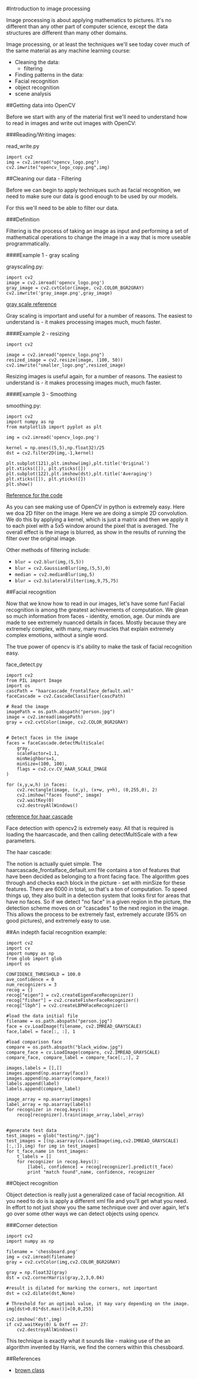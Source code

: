 #Introduction to image processing

Image processing is about applying mathematics to pictures.  It's no different than any other part of computer science, except the data structures are different than many other domains.

Image processing, or at least the techniques we'll see today cover much of the same material as any machine learning course:

* Cleaning the data:
  * filtering
* Finding patterns in the data:
 * Facial recognition
 * object recognition
 * scene analysis

##Getting data into OpenCV

Before we start with any of the material first we'll need to understand how to read in images and write out images with OpenCV:

###Reading/Writing images:

read_write.py
```
import cv2
img = cv2.imread("opencv_logo.png")
cv2.imwrite("opencv_logo_copy.png",img)
```

##Cleaning our data - Filtering

Before we can begin to apply techniques such as facial recognition, we need to make sure our data is good enough to be used by our models.

For this we'll need to be able to filter our data.

###Definition

Filtering is the process of taking an image as input and performing a set of mathematical operations to change the image in a way that is more useable programmatically.

####Example 1 - gray scaling

grayscaling.py:

```
import cv2
image = cv2.imread('opencv_logo.png')
gray_image = cv2.cvtColor(image, cv2.COLOR_BGR2GRAY)
cv2.imwrite('gray_image.png',gray_image)
```

[gray scale reference](http://stackoverflow.com/questions/12752168/why-we-should-use-gray-scale-for-image-processing)

Gray scaling is important and useful for a number of reasons.  The easiest to understand is - it makes processing images much, much faster.

####Example 2 - resizing


```
import cv2

image = cv2.imread("opencv_logo.png")
resized_image = cv2.resize(image, (100, 50)) 
cv2.imwrite("smaller_logo.png",resized_image)
```

Resizing images is useful again, for a number of reasons.  The easiest to understand is - it makes processing images much, much faster.

####Example 3 - Smoothing

smoothing.py:

```
import cv2
import numpy as np
from matplotlib import pyplot as plt

img = cv2.imread('opencv_logo.png')

kernel = np.ones((5,5),np.float32)/25
dst = cv2.filter2D(img,-1,kernel)

plt.subplot(121),plt.imshow(img),plt.title('Original')
plt.xticks([]), plt.yticks([])
plt.subplot(122),plt.imshow(dst),plt.title('Averaging')
plt.xticks([]), plt.yticks([])
plt.show()
```

[Reference for the code](http://opencv-python-tutroals.readthedocs.org/en/latest/py_tutorials/py_imgproc/py_filtering/py_filtering.html)

As you can see making use of OpenCV in python is extremely easy.  Here we doa 2D filter on the image.  Here we are doing a simple 2D convolution.  We do this by applying a kernel, which is just a matrix and then we apply it to each pixel with a 5x5 window around the pixel that is averaged.  The overall effect is the image is blurred, as show in the results of running the filter over the original image.

Other methods of filtering include:

* `blur = cv2.blur(img,(5,5))`
* `blur = cv2.GaussianBlur(img,(5,5),0)`
* `median = cv2.medianBlur(img,5)`
* `blur = cv2.bilateralFilter(img,9,75,75)`

##Facial recognition

Now that we know how to read in our images, let's have some fun!  Facial recognition is among the greatest achievements of computation.  We glean so much information from faces - identity, emotion, age.  Our minds are made to see extremely nuanced details in faces.  Mostly because they are extremely complex, with many, many muscles that explain extremely complex emotions, without a single word.

The true power of opencv is it's ability to make the task of facial recognition easy.

face_detect.py

```
import cv2
from PIL import Image
import os
cascPath = "haarcascade_frontalface_default.xml"
faceCascade = cv2.CascadeClassifier(cascPath)
    
# Read the image
imagePath = os.path.abspath("person.jpg")
image = cv2.imread(imagePath)
gray = cv2.cvtColor(image, cv2.COLOR_BGR2GRAY)

    
# Detect faces in the image
faces = faceCascade.detectMultiScale(
    gray,
    scaleFactor=1.1,
    minNeighbors=1,
    minSize=(100, 100),
    flags = cv2.cv.CV_HAAR_SCALE_IMAGE
)

for (x,y,w,h) in faces:
    cv2.rectangle(image, (x,y), (x+w, y+h), (0,255,0), 2)
    cv2.imshow("faces found", image)
    cv2.waitKey(0)
    cv2.destroyAllWindows()
```

[reference for haar cascade](http://opencv-python-tutroals.readthedocs.org/en/latest/py_tutorials/py_objdetect/py_face_detection/py_face_detection.html)

Face detection with opencv2 is extremely easy.  All that is required is loading the haarcascade, and then calling detectMultiScale with a few parameters.

The haar cascade:

The notion is actually quiet simple.  The haarcascade_frontalface_default.xml file contains a ton of features that have been decided as belonging to a front facing face.  The algorithm goes through and checks each block in the picture - set with minSize for these features.  There are 6000 in total, so that's a ton of computation.  To speed things up, they also built in a detection system that looks first for areas that have no faces.  So if we detect "no face" in a given region in the picture, the detection scheme moves on or "cascades" to the next region in the image.  This allows the process to be extremely fast, extremely accurate (95% on good pictures), and extremely easy to use.

##An indepth facial recognition example:

```
import cv2
import cv
import numpy as np
from glob import glob
import os

CONFIDENCE_THRESHOLD = 100.0
ave_confidence = 0
num_recognizers = 3
recog = {}
recog["eigen"] = cv2.createEigenFaceRecognizer()
recog["fisher"] = cv2.createFisherFaceRecognizer()
recog["lbph"] = cv2.createLBPHFaceRecognizer()

#load the data initial file
filename = os.path.abspath("person.jpg")
face = cv.LoadImage(filename, cv2.IMREAD_GRAYSCALE)
face,label = face[:, :], 1

#load comparison face
compare = os.path.abspath("black_widow.jpg")
compare_face = cv.LoadImage(compare, cv2.IMREAD_GRAYSCALE)
compare_face, compare_label = compare_face[:,:], 2

images,labels = [],[]
images.append(np.asarray(face))
images.append(np.asarray(compare_face))
labels.append(label)
labels.append(compare_label)

image_array = np.asarray(images)
label_array = np.asarray(labels)
for recognizer in recog.keys():
    recog[recognizer].train(image_array,label_array)


#generate test data
test_images = glob("testing/*.jpg")
test_images = [(np.asarray(cv.LoadImage(img,cv2.IMREAD_GRAYSCALE)[:,:]),img) for img in test_images]
for t_face,name in test_images:
    t_labels = []
    for recognizer in recog.keys():
        [label, confidence] = recog[recognizer].predict(t_face)
        print "match found",name, confidence, recognizer
```

##Object recognition
    
Object detection is really just a generalized case of facial recognition.  All you need to do is is apply a different xml file and you'll get what you need.  In effort to not just show you the same technique over and over again, let's go over some other ways we can detect objects using opencv.

###Corner detection

```
import cv2
import numpy as np

filename = 'chessboard.png'
img = cv2.imread(filename)
gray = cv2.cvtColor(img,cv2.COLOR_BGR2GRAY)

gray = np.float32(gray)
dst = cv2.cornerHarris(gray,2,3,0.04)

#result is dilated for marking the corners, not important
dst = cv2.dilate(dst,None)

# Threshold for an optimal value, it may vary depending on the image.
img[dst>0.01*dst.max()]=[0,0,255]

cv2.imshow('dst',img)
if cv2.waitKey(0) & 0xff == 27:
    cv2.destroyAllWindows()
```

This technique is exactly what it sounds like - making use of the an algorithm invented by Harris, we find the corners within this chessboard.

 
##References

* [brown class](http://cs.brown.edu/courses/cs143/)
